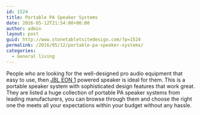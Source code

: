 ```yaml
---
id: 1524
title: Portable PA Speaker Systems
date: 2016-05-12T21:54:00+00:00
author: admin
layout: post
guid: http://www.stonetabletsitedesign.com/?p=1524
permalink: /2016/05/12/portable-pa-speaker-systems/
categories:
  - General living
---
```

People who are looking for the well-designed pro audio equipment that easy to use, then [JBL EON 1](http://www.guitarcenter.com/JBL/EON-ONE-Linear-Array-PA-System-with-6-Channel-Mixer.gc) powered speaker is ideal for them. This is a portable speaker system with sophisticated design features that work great. They are listed a huge collection of portable PA speaker systems from leading manufacturers, you can browse through them and choose the right one the meets all your expectations within your budget without any hassle.